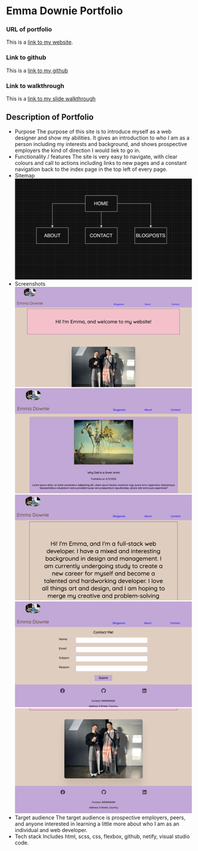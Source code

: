 # Emma Downie Portfolio

### URL of portfolio
This is a [link to my website](https://main--incandescent-mochi-4920c3.netlify.app/).


### Link to github
This is a [link to my github](https://github.com/Emma-Downie/2023-OCT-portfolio)

### Link to walkthrough
This is a [link to my slide walkthrough](https://www.loom.com/share/f427efaffdfe420c8e4f67814885883e)


## Description of Portfolio
* Purpose
The purpose of this site is to introduce myself as a web designer and show my abilities. It gives an introduction to who I am as a person including my interests and background, and shows prospective employers the kind of direction I would liek to go in.
* Functionality / features
The site is very easy to navigate, with clear colours and call to actions including links to new pages and a constant navigation back to the index page in the top left of every page.
* Sitemap
![Sitemap](./images/sitemap.jpg)
* Screenshots
![Homepage Screenshot](./images/homepage.jpg)
![Blogposts Screenshot](./images/blogposts.jpg)
![About Screenshot](./images/about.jpg)
![Contact Screenshot](./images/contact.jpg)
![Footer Screenshot](./images/footer.jpg)
* Target audience
The target audience is prospective employers, peers, and anyone interested in learning a little more about who I am as an individual and web developer.
* Tech stack
Includes html, scss, css, flexbox, github, netify, visual studio code.
